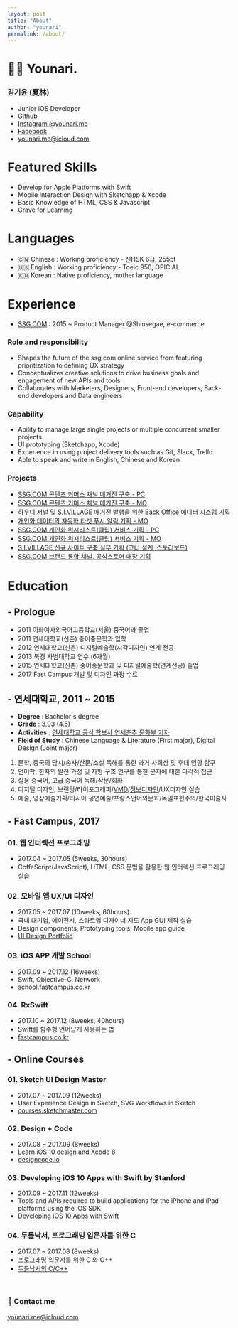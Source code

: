 ```yaml
---
layout: post
title: "About"
author: "younari"
permalink: /about/
---
```


# 👋🏻 Younari.
### 김기윤 (夏林)
- Junior iOS Developer
- [Github](https://github.com/younari/tastySwift)
- [Instagram @younari.me](https://www.instagram.com/younari.me/)
- [Facebook](https://www.facebook.com/kiyun.k)
- [younari.me@icloud.com](mailto:younari.me@icloud.com)

# Featured Skills
- Develop for Apple Platforms with Swift
- Mobile Interaction Design with Sketchapp & Xcode
- Basic Knowledge of HTML, CSS & Javascript
- Crave for Learning

# Languages
- 🇨🇳 Chinese : Working proficiency - 신HSK 6급, 255pt
- 🇺🇸 English : Working proficiency - Toeic 950, OPIC AL
- 🇰🇷 Korean : Native proficiency, mother language


# Experience
- [SSG.COM](https://itunes.apple.com/kr/app/ssg-com-%EB%B0%B1%ED%99%94%EC%A0%90%EC%97%90%EC%84%9C-%EC%9D%B4%EB%A7%88%ED%8A%B8%EA%B9%8C%EC%A7%80-%EC%93%B1-%ED%95%9C%EB%B2%88%EC%97%90/id786135420?mt=8) : 2015 ~ Product Manager @Shinsegae, e-commerce

### Role and responsibility
- Shapes the future of the ssg.com online service from featuring prioritization to defining UX strategy
- Conceptualizes creative solutions to drive business goals and engagement of new APIs and tools
- Collaborates with Marketers, Designers, Front-end developers, Back-end developers and Data engineers

### Capability
- Ability to manage large single projects or multiple concurrent smaller projects
- UI prototyping (Sketchapp, Xcode)
- Experience in using project delivery tools such as Git, Slack, Trello
- Able to speak and write in English, Chinese and Korean

### Projects
- [SSG.COM 콘텐츠 커머스 채널 매거진 구축 - PC](http://www.ssg.com/contents/lifeMagazineMain.ssg?gnb=magazine)
- [SSG.COM 콘텐츠 커머스 채널 매거진 구축 - MO](http://m.ssg.com/contents/lifeMagazineMain.ssg)
- [하우디 저널 및 S.I.VILLAGE 매거진 발행을 위한 Back Office 에디터 시스템 기획](http://howdy.ssg.com/contents/journalMain.ssg)
- [개인화 데이터의 자동화 타겟 푸시 알림 기획 - MO](http://m.ssg.com/personalized/foryou/foryouMain.ssg)
- [SSG.COM 개인화 위시리스트(클립) 서비스 기획 - PC](http://www.ssg.com/myssg/myClip/main.ssg)
- [SSG.COM 개인화 위시리스트(클립) 서비스 기획 - MO](http://m.ssg.com/service/clipsale.ssg)
- [S.I.VILLAGE 신규 사이트 구축 실무 기획 (코너 설계, 스토리보드)](http://sivillage.ssg.com/)
- [SSG.COM 브랜드 통합 채널, 공식스토어 매장 기획](http://www.ssg.com/special/index.ssg)


# Education
## - Prologue
- 2011 이화여자외국어고등학교(서울) 중국어과 졸업
- 2011 연세대학교(신촌) 중어중문학과 입학
- 2012 연세대학교(신촌) 디지털예술학(시각디자인) 연계 전공
- 2013 북경 사범대학교 연수 (6개월)
- 2015 연세대학교(신촌) 중어중문학과 및 디지털예술학(연계전공) 졸업
- 2017 Fast Campus 개발 및 디자인 과정 수료

## - 연세대학교, 2011 ~ 2015
- **Degree** : Bachelor's degree
- **Grade** : 3.93 (4.5)
- **Activities** : [연세대학교 공식 학보사 연세춘추 문화부 기자](http://chunchu.yonsei.ac.kr) 
- **Field of Study** : Chinese Language & Literature (First major), Digital Design (Joint major)

1. 문학, 중국의 당시/송사/산문/소설 독해를 통한 과거 사회상 및 후대 영향 탐구
2. 언어학, 한자의 발전 과정 및 자형 구조 연구를 통한 문자에 대한 다각적 접근
3. 실용 중국어, 고급 중국어 독해/작문/회화
4. 디지털 디자인, 브랜딩/타이포그래피/[VMD](https://www.behance.net/gallery/49975731/-VMD)/[정보디자인](https://www.behance.net/gallery/49975089/MoMA-Infographic)/UX디자인 실습
5. 예술, 영상예술기획/러시아 공연예술/프랑스언어와문화/독일표현주의/한국미술사


## - Fast Campus, 2017
### 01. **웹 인터렉션 프로그래밍** 
- 2017.04 ~ 2017.05 (5weeks, 30hours) 
- CoffeScript(JavaScript), HTML, CSS 문법을 활용한 웹 인터렉션 프로그래밍 실습

### 02. **모바일 앱 UX/UI 디자인**
- 2017.05 ~ 2017.07 (10weeks, 60hours)
- 국내 대기업, 에이전시, 스타트업 디자이너 지도 App GUI 제작 실습
- Design components, Prototyping tools, Mobile app guide 
- [UI Design Portfolio](https://www.behance.net/gallery/54607233/Organize-your-subscriptions-with-Cash-bot)

### 03. **iOS APP 개발 School**
- 2017.09 ~ 2017.12 (16weeks)
- Swift, Objective-C, Network
- [school.fastcampus.co.kr](http://school.fastcampus.co.kr/dev_ids)

### 04. **RxSwift**
- 2017.10 ~ 2017.12 (8weeks, 40hours)
- Swift를 함수형 언어답게 사용하는 법
- [fastcampus.co.kr](http://www.fastcampus.co.kr/dev_camp_rxswift/)

## - Online Courses
### 01. **Sketch UI Design Master**
- 2017.07 ~ 2017.09 (12weeks)
- User Experience Design in Sketch, SVG Workflows in Sketch
- [courses.sketchmaster.com](http://courses.sketchmaster.com/)

### 02. **Design + Code**
- 2017.08 ~ 2017.09 (8weeks)
- Learn iOS 10 design and Xcode 8
- [designcode.io](https://designcode.io/)

### 03. **Developing iOS 10 Apps with Swift by Stanford**
- 2017.09 ~ 2017.11 (12weeks)
- Tools and APIs required to build applications for the iPhone and iPad platforms using the iOS SDK.
- [Developing iOS 10 Apps with Swift](https://itunes.apple.com/us/course/developing-ios-10-apps-with-swift/id1198467120)

### 04. **두들낙서, 프로그래밍 입문자를 위한 C**
- 2017.07 ~ 2017.08 (8weeks)
- 프로그래밍 입문자를 위한 C 와 C++
- [두들낙서의 C/C++](https://www.inflearn.com/course/c%EC%96%B8%EC%96%B4-%EB%91%90%EB%93%A4%EB%82%99%EC%84%9C/)




<br>

### 💌 Contact me

[younari.me@icloud.com](mailto:younari.me@icloud.com)
